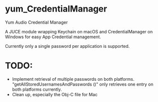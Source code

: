 # yum_CredentialManager
Yum Audio Credential Manager

A JUCE module wrapping Keychain on macOS and CredentialManager on Windows for easy App Credential management. 

Currently only a single password per application is supported. 

# TODO: 
- Implement retrieval of multiple passwords on both platforms. "getAllStoredUsernamesAndPasswords ()" only retrieves one entry on both platforms currently.
- Clean up, especially the Obj-C file for Mac
